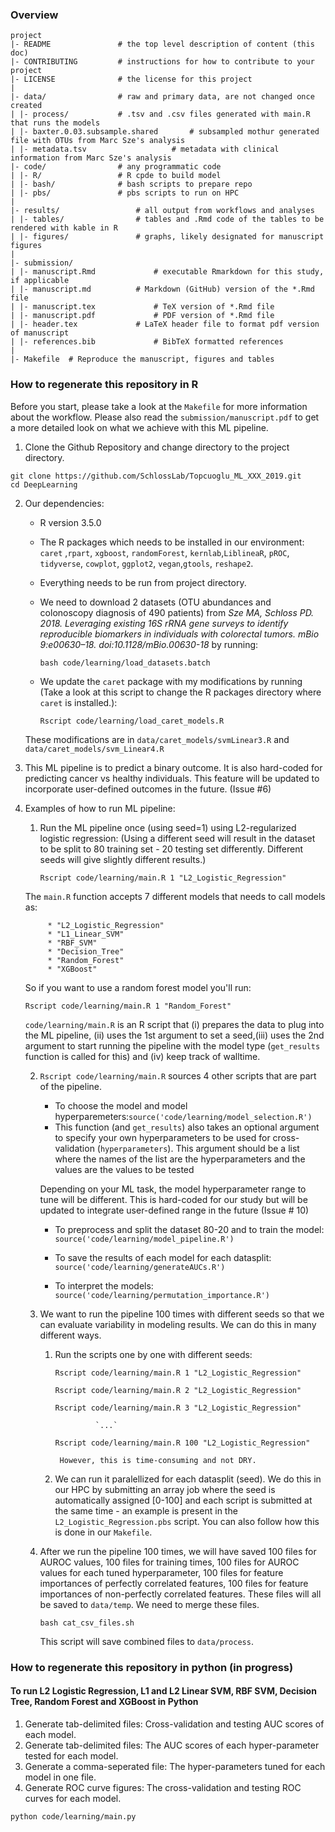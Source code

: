 ### Overview

	project
	|- README         		# the top level description of content (this doc)
	|- CONTRIBUTING    		# instructions for how to contribute to your project
	|- LICENSE         		# the license for this project
	|
	|- data/           		# raw and primary data, are not changed once created
	| |- process/     		# .tsv and .csv files generated with main.R that runs the models
	| |- baxter.0.03.subsample.shared      	# subsampled mothur generated file with OTUs from Marc Sze's analysis
	| |- metadata.tsv     		        # metadata with clinical information from Marc Sze's analysis
	|- code/          		# any programmatic code
	| |- R/    				# R cpde to build model
	| |- bash/     			# bash scripts to prepare repo
	| |- pbs/				# pbs scripts to run on HPC
	|
	|- results/        			# all output from workflows and analyses
	| |- tables/      			# tables and .Rmd code of the tables to be rendered with kable in R
	| |- figures/     			# graphs, likely designated for manuscript figures
	|
	|- submission/
	| |- manuscript.Rmd 			# executable Rmarkdown for this study, if applicable
	| |- manuscript.md 			# Markdown (GitHub) version of the *.Rmd file
	| |- manuscript.tex 			# TeX version of *.Rmd file
	| |- manuscript.pdf 			# PDF version of *.Rmd file
	| |- header.tex 			# LaTeX header file to format pdf version of manuscript
	| |- references.bib 			# BibTeX formatted references
	|
	|- Makefile	 # Reproduce the manuscript, figures and tables



### How to regenerate this repository in R

Before you start, please take a look at the `Makefile` for more information about the workflow. Please also read the `submission/manuscript.pdf` to get a more detailed look on what we achieve with this ML pipeline.

1. Clone the Github Repository and change directory to the project directory.

```
git clone https://github.com/SchlossLab/Topcuoglu_ML_XXX_2019.git
cd DeepLearning
```

2. Our dependencies:

	* R version 3.5.0

	* The R packages which needs to be installed in our environment: `caret` ,`rpart`, `xgboost`, `randomForest`, `kernlab`,`LiblineaR`, `pROC`, `tidyverse`, `cowplot`, `ggplot2`, `vegan`,`gtools`, `reshape2`.

	* Everything needs to be run from project directory.

	* We need to download 2 datasets (OTU abundances and colonoscopy diagnosis of 490 patients) from *Sze MA, Schloss PD. 2018. Leveraging existing 16S rRNA gene surveys to identify reproducible biomarkers in individuals with colorectal tumors. mBio 9:e00630–18. doi:10.1128/mBio.00630-18* by running:

		```bash code/learning/load_datasets.batch```

	* We update the `caret` package with my modifications by running (Take a look at this script to change the R packages directory where `caret` is installed.):

		```Rscript code/learning/load_caret_models.R```

	These modifications are in `data/caret_models/svmLinear3.R` and `data/caret_models/svm_Linear4.R`

3. This ML pipeline is to predict a binary outcome. It is also hard-coded for predicting cancer vs healthy individuals. This feature will be updated to incorporate user-defined outcomes in the future. (Issue #6)

4. Examples of how to run ML pipeline:

	1. Run the ML pipeline once (using seed=1) using L2-regularized logistic regression: (Using a different seed will result in the dataset to be split to 80 training set - 20 testing set differently. Different seeds will give slightly different results.)

		```
		Rscript code/learning/main.R 1 "L2_Logistic_Regression"
		```

	The `main.R` function accepts 7 different models that needs to call models as:

	    	* "L2_Logistic_Regression"
	     	* "L1_Linear_SVM"
	     	* "RBF_SVM"
	     	* "Decision_Tree"
	     	* "Random_Forest"
	     	* "XGBoost"

	So if you want to use a random forest model you'll run:


	`Rscript code/learning/main.R 1 "Random_Forest"`

	`code/learning/main.R` is an R script that (i) prepares the data to plug into the ML pipeline, (ii) uses the 1st argument to set a seed,(iii) uses the 2nd argument to start running the pipeline with the model type (`get_results` function is called for this) and (iv) keep track of walltime.

	 2. `Rscript code/learning/main.R` sources 4 other scripts that are part of the pipeline.

	 	* To choose the model and model hyperparemeters:`source('code/learning/model_selection.R')`
		* This function (and `get_results`) also takes an optional argument to specify your own hyperparameters to be used for cross-validation (`hyperparameters`). This argument should be a list where the names of the list are the hyperparameters and the values are the values to be tested

		Depending on your ML task, the model hyperparameter range to tune will be different. This is hard-coded for our study but will be updated to integrate user-defined range in the future (Issue # 10)

	 	* To preprocess and split the dataset 80-20 and to train the model: `source('code/learning/model_pipeline.R')`

	 	* To save the results of each model for each datasplit: `source('code/learning/generateAUCs.R')`

	 	* To interpret the models: `source('code/learning/permutation_importance.R')`

	 3. We want to run the pipeline 100 times with different seeds so that we can evaluate variability in modeling results. We can do this in many different ways.

		1. Run the scripts one by one with different seeds:

			```Rscript code/learning/main.R 1 "L2_Logistic_Regression"```

			```Rscript code/learning/main.R 2 "L2_Logistic_Regression"```

			```Rscript code/learning/main.R 3 "L2_Logistic_Regression"```

						`...`

			```Rscript code/learning/main.R 100 "L2_Logistic_Regression"```

				However, this is time-consuming and not DRY.

		2. We can run it paralellized for each datasplit (seed). We do this in our HPC by submitting an array job where the seed is automatically assigned [0-100] and each script is submitted at the same time - an example is present in the `L2_Logistic_Regression.pbs` script. You can also follow how this is done in our `Makefile`.

	4. After we run the pipeline 100 times, we will have saved 100 files for AUROC values, 100 files for training times, 100 files for AUROC values for each tuned hyperparameter, 100 files for feature importances of perfectly correlated features, 100 files for feature importances of non-perfectly correlated features. These files will all be saved to `data/temp`. We need to merge these files.

		`bash cat_csv_files.sh`


		This script will save combined files to `data/process`.



### How to regenerate this repository in python (in progress)


#### To run L2 Logistic Regression, L1 and L2 Linear SVM, RBF SVM, Decision Tree, Random Forest and XGBoost in Python
1. Generate tab-delimited files: Cross-validation and testing AUC scores of each model.
2. Generate tab-delimited files: The AUC scores of each hyper-parameter tested for each model.
3. Generate a comma-seperated file: The hyper-parameters tuned for each model in one file.
4. Generate ROC curve figures: The cross-validation and testing ROC curves for each model.

```
python code/learning/main.py
```
